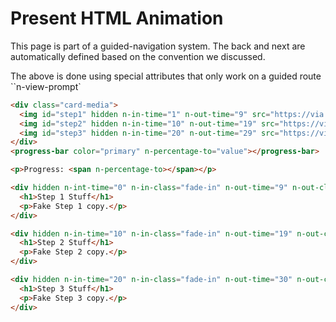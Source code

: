 # Present HTML Animation

This page is part of a guided-navigation system. The back and next are automatically defined based on the convention we discussed.

The above is done using special attributes that only work on a guided route ``n-view-prompt`

```html
<div class="card-media">
  <img id="step1" hidden n-in-time="1" n-out-time="9" src="https://via.placeholder.com/728x390.png?text=Step+1" />
  <img id="step2" hidden n-in-time="10" n-out-time="19" src="https://via.placeholder.com/728x390.png?text=Step+2" />
  <img id="step3" hidden n-in-time="20" n-out-time="29" src="https://via.placeholder.com/728x390.png?text=Step+3" />
</div>
<progress-bar color="primary" n-percentage-to="value"></progress-bar>

<p>Progress: <span n-percentage-to></span></p>

<div hidden n-int-time="0" n-in-class="fade-in" n-out-time="9" n-out-class="fade-out">
  <h1>Step 1 Stuff</h1>
  <p>Fake Step 1 copy.</p>
</div>

<div hidden n-in-time="10" n-in-class="fade-in" n-out-time="19" n-out-class="fade-out">
  <h1>Step 2 Stuff</h1>
  <p>Fake Step 2 copy.</p>
</div>

<div hidden n-in-time="20" n-in-class="fade-in" n-out-time="30" n-out-class="fade-out">
  <h1>Step 3 Stuff</h1>
  <p>Fake Step 3 copy.</p>
</div>
```
